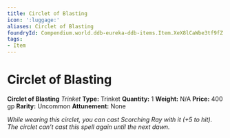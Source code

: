 ```yaml
---
title: Circlet of Blasting
icon: ':luggage:'
aliases: Circlet of Blasting
foundryId: Compendium.world.ddb-eureka-ddb-items.Item.XeX8lCaWbe3tf9fZ
tags:
- Item
---
```


# Circlet of Blasting

**Circlet of Blasting**
_Trinket_
**Type:** Trinket
**Quantity:** 1
**Weight:** N/A
**Price:** 400 gp
**Rarity:** Uncommon
**Attunement:** None

*While wearing this circlet, you can cast Scorching Ray with it (+5 to hit). The circlet can’t cast this spell again until the next dawn.*